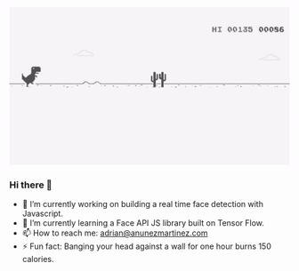 ![gif](nointernet.gif)
### Hi there 👋

- 🔭 I’m currently working on building a real time face detection with Javascript.
- 🌱 I’m currently learning a Face API JS library built on Tensor Flow.
- 📫 How to reach me: adrian@anunezmartinez.com
- ⚡ Fun fact: Banging your head against a wall for one hour burns 150 calories.

